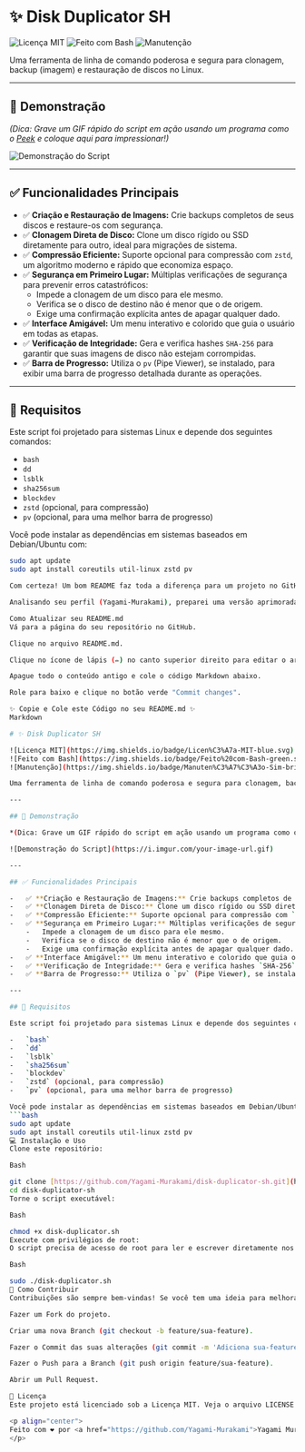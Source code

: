 # ✨ Disk Duplicator SH

![Licença MIT](https://img.shields.io/badge/Licen%C3%A7a-MIT-blue.svg)
![Feito com Bash](https://img.shields.io/badge/Feito%20com-Bash-green.svg)
![Manutenção](https://img.shields.io/badge/Manuten%C3%A7%C3%A3o-Sim-brightgreen.svg)

Uma ferramenta de linha de comando poderosa e segura para clonagem, backup (imagem) e restauração de discos no Linux.

---

## 🚀 Demonstração

*(Dica: Grave um GIF rápido do script em ação usando um programa como o [Peek](https://github.com/phw/peek) e coloque aqui para impressionar!)*

![Demonstração do Script](https://i.imgur.com/your-image-url.gif) 

---

## ✅ Funcionalidades Principais

-   ✅ **Criação e Restauração de Imagens:** Crie backups completos de seus discos e restaure-os com segurança.
-   ✅ **Clonagem Direta de Disco:** Clone um disco rígido ou SSD diretamente para outro, ideal para migrações de sistema.
-   ✅ **Compressão Eficiente:** Suporte opcional para compressão com `zstd`, um algoritmo moderno e rápido que economiza espaço.
-   ✅ **Segurança em Primeiro Lugar:** Múltiplas verificações de segurança para prevenir erros catastróficos:
    -   Impede a clonagem de um disco para ele mesmo.
    -   Verifica se o disco de destino não é menor que o de origem.
    -   Exige uma confirmação explícita antes de apagar qualquer dado.
-   ✅ **Interface Amigável:** Um menu interativo e colorido que guia o usuário em todas as etapas.
-   ✅ **Verificação de Integridade:** Gera e verifica hashes `SHA-256` para garantir que suas imagens de disco não estejam corrompidas.
-   ✅ **Barra de Progresso:** Utiliza o `pv` (Pipe Viewer), se instalado, para exibir uma barra de progresso detalhada durante as operações.

---

## 🔧 Requisitos

Este script foi projetado para sistemas Linux e depende dos seguintes comandos:

-   `bash`
-   `dd`
-   `lsblk`
-   `sha256sum`
-   `blockdev`
-   `zstd` (opcional, para compressão)
-   `pv` (opcional, para uma melhor barra de progresso)

Você pode instalar as dependências em sistemas baseados em Debian/Ubuntu com:
```bash
sudo apt update
sudo apt install coreutils util-linux zstd pv

Com certeza! Um bom README faz toda a diferença para um projeto no GitHub. Ele é a porta de entrada e a primeira impressão que as pessoas terão do seu trabalho.

Analisando seu perfil (Yagami-Murakami), preparei uma versão aprimorada e mais visual do README.md para o seu projeto disk-duplicator-sh. Ele usa elementos de formatação do Markdown para ficar mais organizado e atraente.

Como Atualizar seu README.md
Vá para a página do seu repositório no GitHub.

Clique no arquivo README.md.

Clique no ícone de lápis (✏️) no canto superior direito para editar o arquivo.

Apague todo o conteúdo antigo e cole o código Markdown abaixo.

Role para baixo e clique no botão verde "Commit changes".

✨ Copie e Cole este Código no seu README.md ✨
Markdown

# ✨ Disk Duplicator SH

![Licença MIT](https://img.shields.io/badge/Licen%C3%A7a-MIT-blue.svg)
![Feito com Bash](https://img.shields.io/badge/Feito%20com-Bash-green.svg)
![Manutenção](https://img.shields.io/badge/Manuten%C3%A7%C3%A3o-Sim-brightgreen.svg)

Uma ferramenta de linha de comando poderosa e segura para clonagem, backup (imagem) e restauração de discos no Linux.

---

## 🚀 Demonstração

*(Dica: Grave um GIF rápido do script em ação usando um programa como o [Peek](https://github.com/phw/peek) e coloque aqui para impressionar!)*

![Demonstração do Script](https://i.imgur.com/your-image-url.gif) 

---

## ✅ Funcionalidades Principais

-   ✅ **Criação e Restauração de Imagens:** Crie backups completos de seus discos e restaure-os com segurança.
-   ✅ **Clonagem Direta de Disco:** Clone um disco rígido ou SSD diretamente para outro, ideal para migrações de sistema.
-   ✅ **Compressão Eficiente:** Suporte opcional para compressão com `zstd`, um algoritmo moderno e rápido que economiza espaço.
-   ✅ **Segurança em Primeiro Lugar:** Múltiplas verificações de segurança para prevenir erros catastróficos:
    -   Impede a clonagem de um disco para ele mesmo.
    -   Verifica se o disco de destino não é menor que o de origem.
    -   Exige uma confirmação explícita antes de apagar qualquer dado.
-   ✅ **Interface Amigável:** Um menu interativo e colorido que guia o usuário em todas as etapas.
-   ✅ **Verificação de Integridade:** Gera e verifica hashes `SHA-256` para garantir que suas imagens de disco não estejam corrompidas.
-   ✅ **Barra de Progresso:** Utiliza o `pv` (Pipe Viewer), se instalado, para exibir uma barra de progresso detalhada durante as operações.

---

## 🔧 Requisitos

Este script foi projetado para sistemas Linux e depende dos seguintes comandos:

-   `bash`
-   `dd`
-   `lsblk`
-   `sha256sum`
-   `blockdev`
-   `zstd` (opcional, para compressão)
-   `pv` (opcional, para uma melhor barra de progresso)

Você pode instalar as dependências em sistemas baseados em Debian/Ubuntu com:
```bash
sudo apt update
sudo apt install coreutils util-linux zstd pv
💻 Instalação e Uso
Clone este repositório:

Bash

git clone [https://github.com/Yagami-Murakami/disk-duplicator-sh.git](https://github.com/Yagami-Murakami/disk-duplicator-sh.git)
cd disk-duplicator-sh
Torne o script executável:

Bash

chmod +x disk-duplicator.sh
Execute com privilégios de root:
O script precisa de acesso de root para ler e escrever diretamente nos dispositivos de disco.

Bash

sudo ./disk-duplicator.sh
🙏 Como Contribuir
Contribuições são sempre bem-vindas! Se você tem uma ideia para melhorar o script, encontrou um bug ou quer adicionar uma nova funcionalidade, sinta-se à vontade para:

Fazer um Fork do projeto.

Criar uma nova Branch (git checkout -b feature/sua-feature).

Fazer o Commit das suas alterações (git commit -m 'Adiciona sua-feature').

Fazer o Push para a Branch (git push origin feature/sua-feature).

Abrir um Pull Request.

📄 Licença
Este projeto está licenciado sob a Licença MIT. Veja o arquivo LICENSE para mais detalhes.

<p align="center">
Feito com ❤️ por <a href="https://github.com/Yagami-Murakami">Yagami Murakami</a>
</p>

